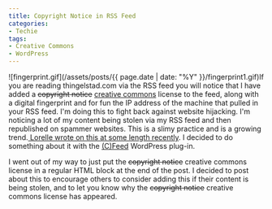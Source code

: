 ```yaml
---
title: Copyright Notice in RSS Feed
categories:
- Techie
tags:
- Creative Commons
- WordPress
---
```


![fingerprint.gif](/assets/posts/{{ page.date | date: "%Y" }}/fingerprint1.gif)If you are reading thingelstad.com via the RSS feed you will notice that I have added a <strike>copyright notice</strike> [creative commons](http://creativecommons.org/) license to the feed, along with a digital fingerprint and for fun the IP address of the machine that pulled in your RSS feed. I'm doing this to fight back against website hijacking.
I'm noticing a lot of my content being stolen via my RSS feed and then republished on spammer websites. This is a slimy practice and is a growing trend.[ Lorelle wrote on this at some length recently](http://thingelstad.com/s/2006/04/10/what-do-you-do-when-someone-steals-your-content/img). I decided to do something about it with the [(C)Feed](http://wordpress.org/extend/plugins/copyfeed/) WordPress plug-in.

I went out of my way to just put the <strike>copyright notice</strike> creative commons license in a regular HTML block at the end of the post. I decided to post about this to encourage others to consider adding this if their content is being stolen, and to let you know why the <strike>copyright notice</strike> creative commons license has appeared.
